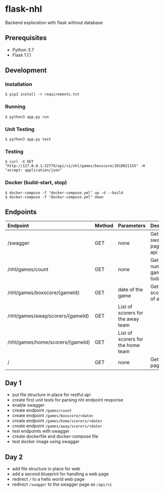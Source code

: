 # flask-nhl
Backend exploration with flask without database
## Prerequisites
* Python 3.7
* Flask  1.1.1
## Development
### Installation
    $ pip3 install -r requirements.txt
### Running
    $ python3 app.py run
### Unit Testing
    $ python3 app.py test
### Testing
    $ curl -X GET "http://127.0.0.1:32779/api/v1/nhl/games/boxscore/2018021155" -H "accept: application/json"
### Docker (build-start, stop)
    $ docker-compose -f "docker-compose.yml" up -d --build
    $ docker-compose -f "docker-compose.yml" down
## Endpoints  
|Endpoint|Method|Parameters|Description|
|:-|:-|:-|:-|
|/swagger|GET|none|Get the swagger page of the api|
|/nhl/games/count|GET|none|Get the number of games today|
|/nhl/games/boxscore/{gameId}|GET|date of the game|Get the scoreboard of a game|
|/nhl/games/away/scorers/{gameId}|GET|List of scorers for the away team|
|/nhl/games/home/scorers/{gameId}|GET|List of scorers for the home team|
|/|GET|none|Get home page|

## Day 1
* put file structure in place for restful api
* create first unit tests for parsing nhl endpoint response
* enable swagger
* create endpoint `/games/count`
* create endpoint `/games/boxscore/<date>`
* create endpoint `/games/home/scorers/<date>`
* create endpoint `/games/away/scorers/<date>`
* test endpoints with swagger
* create dockerfile and docker-compose file
* test docker image using swagger
## Day 2
* add file structure in place for web
* add a second blueprint for handling a web page
* redirect `/` to a hello world web page
* redirect `/swagger` to the swagger page as `/api/v1`
